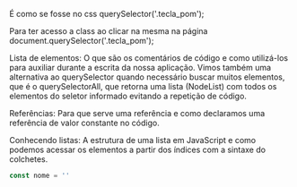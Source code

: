 É como se fosse no css
querySelector('.tecla_pom');

Para ter acesso a class ao clicar na mesma na página
document.querySelector('.tecla_pom');




Lista de elementos:
O que são os comentários de código e como utilizá-los para auxiliar durante a escrita da nossa aplicação.
Vimos também uma alternativa ao querySelector quando necessário buscar muitos elementos, que é o querySelectorAll,
que retorna uma lista (NodeList) com todos os elementos do seletor informado evitando a repetição de código.

Referências:
Para que serve uma referência e como declaramos uma referência de valor constante no código.

Conhecendo listas:
A estrutura de uma lista em JavaScript e como podemos acessar os elementos a partir dos índices com a sintaxe 
do colchetes.

```javascript
const nome = ''
```
